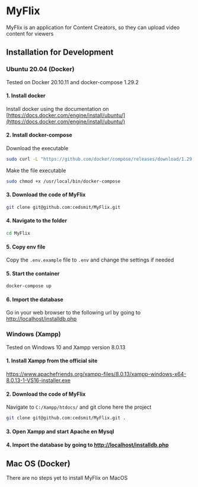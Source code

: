 # MyFlix

MyFlix is an application for Content Creators, so they can upload video content for viewers

## Installation for Development

### Ubuntu 20.04 (Docker)
Tested on Docker 20.10.11 and docker-compose 1.29.2
#### 1. Install docker

Install docker using the documentation
on [https://docs.docker.com/engine/install/ubuntu/](https://docs.docker.com/engine/install/ubuntu/)

#### 2. Install docker-compose

Download the executable

```bash
sudo curl -L "https://github.com/docker/compose/releases/download/1.29.2/docker-compose-$(uname -s)-$(uname -m)" -o /usr/local/bin/docker-compose
```

Make the file executable

```bash
sudo chmod +x /usr/local/bin/docker-compose
```

#### 3. Download the code of MyFlix

```bash
git clone git@github.com:cedsmit/MyFlix.git
```

#### 4. Navigate to the folder

```bash
cd MyFlix
```

#### 5. Copy env file

Copy the `.env.example` file to `.env` and change the settings if needed

#### 5. Start the container

```bash
docker-compose up
```

#### 6. Import the database

Go in your web browser to the following url by going to [http://localhost/installdb.php]()

### Windows (Xampp)

Tested on Windows 10 and Xampp version 8.0.13

#### 1. Install Xampp from the official site

[https://www.apachefriends.org/xampp-files/8.0.13/xampp-windows-x64-8.0.13-1-VS16-installer.exe
]()

#### 2. Download the code of MyFlix

Navigate to `C:/Xampp/htdocs/` and git clone here the project

```bash 
git clone git@github.com:cedsmit/MyFlix.git .
```

#### 3. Open Xampp and start Apache en Mysql

#### 4. Import the database by going to [http://localhost/installdb.php]()

## Mac OS (Docker)
There are no steps yet to install MyFlix on MacOS